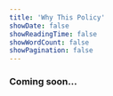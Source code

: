 ```yaml
---
title: 'Why This Policy'
showDate: false
showReadingTime: false
showWordCount: false
showPagination: false
---
```


### Coming soon...
